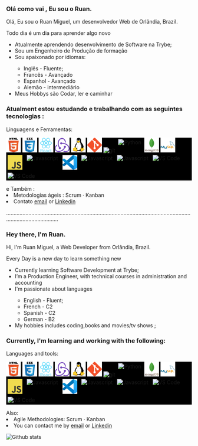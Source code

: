 <h3>Olá como vai , Eu sou o  Ruan.</h3>

Olá, Eu sou o Ruan Miguel, um desenvolvedor Web de Orlândia, Brazil.
<p> Todo dia é um dia para aprender algo novo </p>
<ul> 
   <li>Atualmente aprendendo desenvolvimento de Software na Trybe;</li>
   <li>Sou um Engenheiro de Produção de formação</li>
  <li>Sou apaixonado por idiomas:</li>
  <ul> 
    <li> Inglês - Fluente;</li>
    <li> Francês - Avançado</li>
    <li> Espanhol - Avançado </li>
    <li> Alemão - intermediário </li>
  </ul> 
     <li>Meus Hobbys são Codar, ler e caminhar</li>
</ul>

<h3>Atualment estou estudando e trabalhando com as seguintes tecnologias :</h3>

Linguagens e Ferramentas:
<p align="center">
 <div style="background-color:black">
<img src="https://raw.githubusercontent.com/devicons/devicon/master/icons/html5/html5-original-wordmark.svg" alt="html5" style="max-width:100%;" width="40" height="40">
<img src="https://raw.githubusercontent.com/devicons/devicon/master/icons/css3/css3-original-wordmark.svg" alt="css3" style="max-width:100%;" width="40" height="40">
<img src="https://raw.githubusercontent.com/devicons/devicon/master/icons/react/react-original-wordmark.svg" alt="react" style="max-width:100%;" width="40" height="40">
<img src="https://raw.githubusercontent.com/devicons/devicon/master/icons/redux/redux-original.svg" alt="redux" style="max-width:100%;" width="40" height="40">
<img src="https://raw.githubusercontent.com/devicons/devicon/master/icons/linux/linux-original.svg" alt="linux" style="max-width:100%;" width="40" height="40">
<img src="https://raw.githubusercontent.com/devicons/devicon/master/icons/git/git-original.svg" alt="git" style="max-width:100%;" width="40" height="40">
<img src="https://cdn-media-1.freecodecamp.org/images/1*FDNeKIUeUnf0XdqHmi7nsw.png" alt="git" style="max-width:100%;" width="40" height="40">
<img src="https://www.seekpng.com/png/detail/80-803529_vector-javascript-node-js-jpg-black-and-white.png" alt="Python" height="40" style="vertical-align:top; margin:4px">
<a href="https://www.mongodb.com/" target="_blank"> <img src="https://raw.githubusercontent.com/devicons/devicon/master/icons/mongodb/mongodb-original-wordmark.svg" alt="mongodb" width="40" height="40"/> </a> 
<a href="https://www.mysql.com/" target="_blank"> <img src="https://raw.githubusercontent.com/devicons/devicon/master/icons/mysql/mysql-original-wordmark.svg" alt="mysql" width="40" height="40"/> </a>
<img src="https://raw.githubusercontent.com/github/explore/80688e429a7d4ef2fca1e82350fe8e3517d3494d/topics/javascript/javascript.png" alt="Javascript" height="40" style="vertical-align:top; margin:4px">
<img src="https://www.tshirtgeek.com.br/wp-content/uploads/2021/03/com001.jpg" alt="Javascript" height="40" style="vertical-align:top; margin:4px">
<img src="https://raw.githubusercontent.com/github/explore/80688e429a7d4ef2fca1e82350fe8e3517d3494d/topics/visual-studio-code/visual-studio-code.png" alt="VS Code" height="40" style="vertical-align:top; margin:4px">
<img src="https://google.github.io/sqlcommenter/images/sequelize-logo.png" alt="Javascript" height="50" width="50" style="vertical-align:top; margin:4px">
<img src="https://i.ytimg.com/vi/wVo-UMit5Ig/maxresdefault.jpg" alt="Javascript" height="40" style="vertical-align:top; margin:4px">
<img src="https://miro.medium.com/max/812/1*J6XjrA6Zb6TwzQ-imPVc_A.png" alt="VS Code" height="40" style="vertical-align:top; margin:4px">
<img src="https://miro.medium.com/max/1400/1*Nnu-OC1BbymgvpOiY9nvwg.png" alt="VS Code" height="40" style="vertical-align:top; margin:4px">
</p>
</div>
e Também :
   <li> Metodologias ágeis : Scrum · Kanban</li>
   
   
<li> Contato <a href="/RuanMiguelGit/RuanMiguelGit/blob/main/ruan-miguel@live.com">email</a> or <a href="https://www.linkedin.com/in//ruan-miguelll/" rel="nofollow">Linkedin</a> </li>

...............................................................................................................................................................

<h3>Hey there, I'm Ruan.</h3>

Hi, I'm Ruan Miguel, a Web Developer from Orlândia, Brazil.
<p> Every Day is a new day to learn something new </p>
<ul> 
       <li>Currently learning Software Development at Trybe;</li>
   <li>I’m a Production Engineer, with technical courses in administration and accounting</li>
  <li>I'm passionate about languages </li>
  <ul> 
    <li> English - Fluent;</li>
    <li> French - C2</li>
    <li> Spanish - C2</li>
    <li> German - B2 </li>
  </ul> 
     <li>My hobbies includes coding,books and movies/tv shows ;</li>
</ul>


<h3>Currently, I'm learning and working with the following:</h3>

Languages and tools:
<p align="center">
 <div style="background-color:black">
<img src="https://raw.githubusercontent.com/devicons/devicon/master/icons/html5/html5-original-wordmark.svg" alt="html5" style="max-width:100%;" width="40" height="40">
<img src="https://raw.githubusercontent.com/devicons/devicon/master/icons/css3/css3-original-wordmark.svg" alt="css3" style="max-width:100%;" width="40" height="40">
<img src="https://raw.githubusercontent.com/devicons/devicon/master/icons/react/react-original-wordmark.svg" alt="react" style="max-width:100%;" width="40" height="40">
<img src="https://raw.githubusercontent.com/devicons/devicon/master/icons/redux/redux-original.svg" alt="redux" style="max-width:100%;" width="40" height="40">
<img src="https://raw.githubusercontent.com/devicons/devicon/master/icons/linux/linux-original.svg" alt="linux" style="max-width:100%;" width="40" height="40">
<img src="https://raw.githubusercontent.com/devicons/devicon/master/icons/git/git-original.svg" alt="git" style="max-width:100%;" width="40" height="40">
<img src="https://cdn-media-1.freecodecamp.org/images/1*FDNeKIUeUnf0XdqHmi7nsw.png" alt="git" style="max-width:100%;" width="40" height="40">
<img src="https://www.seekpng.com/png/detail/80-803529_vector-javascript-node-js-jpg-black-and-white.png" alt="Python" height="40" style="vertical-align:top; margin:4px">
<a href="https://www.mongodb.com/" target="_blank"> <img src="https://raw.githubusercontent.com/devicons/devicon/master/icons/mongodb/mongodb-original-wordmark.svg" alt="mongodb" width="40" height="40"/> </a> 
<a href="https://www.mysql.com/" target="_blank"> <img src="https://raw.githubusercontent.com/devicons/devicon/master/icons/mysql/mysql-original-wordmark.svg" alt="mysql" width="40" height="40"/> </a>
<img src="https://raw.githubusercontent.com/github/explore/80688e429a7d4ef2fca1e82350fe8e3517d3494d/topics/javascript/javascript.png" alt="Javascript" height="40" style="vertical-align:top; margin:4px">
<img src="https://www.tshirtgeek.com.br/wp-content/uploads/2021/03/com001.jpg" alt="Javascript" height="40" style="vertical-align:top; margin:4px">
<img src="https://raw.githubusercontent.com/github/explore/80688e429a7d4ef2fca1e82350fe8e3517d3494d/topics/visual-studio-code/visual-studio-code.png" alt="VS Code" height="40" style="vertical-align:top; margin:4px">
<img src="https://google.github.io/sqlcommenter/images/sequelize-logo.png" alt="Javascript" height="50" width="50" style="vertical-align:top; margin:4px">
<img src="https://i.ytimg.com/vi/wVo-UMit5Ig/maxresdefault.jpg" alt="Javascript" height="40" style="vertical-align:top; margin:4px">
<img src="https://miro.medium.com/max/812/1*J6XjrA6Zb6TwzQ-imPVc_A.png" alt="VS Code" height="40" style="vertical-align:top; margin:4px">
<img src="https://miro.medium.com/max/1400/1*Nnu-OC1BbymgvpOiY9nvwg.png" alt="VS Code" height="40" style="vertical-align:top; margin:4px">
</p>
</div>
Also:
   <li> Agile Methodologies: Scrum · Kanban</li>
   
   
<li>You can contact me by <a href="/RuanMiguelGit/RuanMiguelGit/blob/main/ruan-miguel@live.com">email</a> or <a href="https://www.linkedin.com/in//ruan-miguelll/" rel="nofollow">Linkedin</a> </li>

![Github stats](https://github-readme-stats.vercel.app/api?username=RuanMiguelGit)
